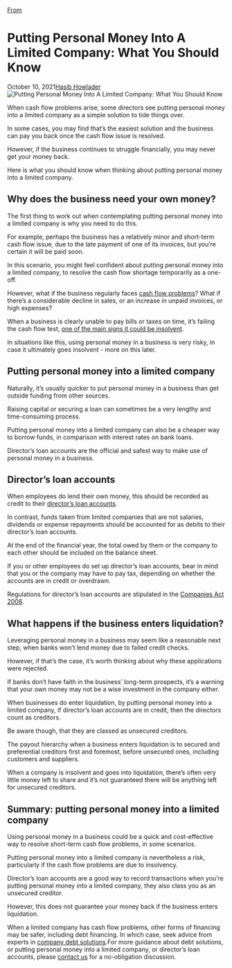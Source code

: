 
[From](https://www.hudsonweir.co.uk/blog/personal-money-into-limited-company/)


# Putting Personal Money Into A Limited Company: What You Should Know

October 10, 2021[Hasib Howlader](https://www.hudsonweir.co.uk/about-us/our-team/#0)![Putting Personal Money Into A Limited Company: What You Should Know](https://www.hudsonweir.co.uk/wp-content/uploads/personal-money-limited-company.jpg)

When cash flow problems arise, some directors see putting personal money into a limited company as a simple solution to tide things over.

In some cases, you may find that’s the easiest solution and the business can pay you back once the cash flow issue is resolved.

However, if the business continues to struggle financially, you may never get your money back. 

Here is what you should know when thinking about putting personal money into a limited company.

## **Why does the business need your own money?**

The first thing to work out when contemplating putting personal money into a limited company is why you need to do this.

For example, perhaps the business has a relatively minor and short-term cash flow issue, due to the late payment of one of its invoices, but you’re certain it will be paid soon.

In this scenario, you might feel confident about putting personal money into a limited company, to resolve the cash flow shortage temporarily as a one-off.

However, what if the business regularly faces [cash flow problems](https://www.hudsonweir.co.uk/blog/cash-flow-problems-facing-insolvency/)? What if there’s a considerable decline in sales, or an increase in unpaid invoices, or high expenses?

When a business is clearly unable to pay bills or taxes on time, it’s failing the cash flow test, [one of the main signs it could be insolvent](https://www.hudsonweir.co.uk/blog/when-is-a-company-insolvent-three-ways-to-check/).

In situations like this, using personal money in a business is very risky, in case it ultimately goes insolvent - more on this later.

## **Putting personal money into a limited company**

Naturally, it’s usually quicker to put personal money in a business than get outside funding from other sources.

Raising capital or securing a loan can sometimes be a very lengthy and time-consuming process.

Putting personal money into a limited company can also be a cheaper way to borrow funds, in comparison with interest rates on bank loans.

Director’s loan accounts are the official and safest way to make use of personal money in a business.

## **Director’s loan accounts**

When employees do lend their own money, this should be recorded as credit to their [director’s loan accounts](https://www.gov.uk/directors-loans). 

In contrast, funds taken from limited companies that are not salaries, dividends or expense repayments should be accounted for as debits to their director’s loan accounts.

At the end of the financial year, the total owed by them or the company to each other should be included on the balance sheet.

If you or other employees do set up director’s loan accounts, bear in mind that you or the company may have to pay tax, depending on whether the accounts are in credit or overdrawn.

Regulations for director’s loan accounts are stipulated in the [Companies Act 2006](https://www.legislation.gov.uk/ukpga/2006/46/contents).

## **What happens if the business enters liquidation?**

Leveraging personal money in a business may seem like a reasonable next step, when banks won’t lend money due to failed credit checks. 

However, if that’s the case, it’s worth thinking about why these applications were rejected.

If banks don’t have faith in the business’ long-term prospects, it’s a warning that your own money may not be a wise investment in the company either.

When businesses do enter liquidation, by putting personal money into a limited company, if director’s loan accounts are in credit, then the directors count as creditors.

Be aware though, that they are classed as unsecured creditors. 

The payout hierarchy when a business enters liquidation is to secured and preferential creditors first and foremost, before unsecured ones, including customers and suppliers.

When a company is insolvent and goes into liquidation, there’s often very little money left to share and it’s not guaranteed there will be anything left for unsecured creditors.

## **Summary: putting personal money into a limited company**

Using personal money in a business could be a quick and cost-effective way to resolve short-term cash flow problems, in some scenarios.

Putting personal money into a limited company is nevertheless a risk, particularly if the cash flow problems are due to insolvency.

Director’s loan accounts are a good way to record transactions when you’re putting personal money into a limited company, they also class you as an unsecured creditor.

However, this does not guarantee your money back if the business enters liquidation.

When a limited company has cash flow problems, other forms of financing may be safer, including debt financing. In which case, seek advice from experts in [company debt solutions](https://www.hudsonweir.co.uk/company-debt/).For more guidance about debt solutions, or putting personal money into a limited company, or director’s loan accounts, please [contact us](https://www.hudsonweir.co.uk/contact/) for a no-obligation discussion.